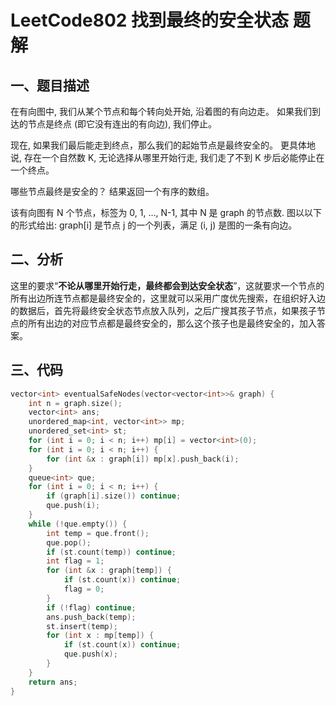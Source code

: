 # LeetCode802 找到最终的安全状态 题解

## 一、题目描述

在有向图中, 我们从某个节点和每个转向处开始, 沿着图的有向边走。 如果我们到达的节点是终点 (即它没有连出的有向边), 我们停止。

现在, 如果我们最后能走到终点，那么我们的起始节点是最终安全的。 更具体地说, 存在一个自然数 K,  无论选择从哪里开始行走, 我们走了不到 K 步后必能停止在一个终点。

哪些节点最终是安全的？ 结果返回一个有序的数组。

该有向图有 N 个节点，标签为 0, 1, ..., N-1, 其中 N 是 graph 的节点数.  图以以下的形式给出: graph[i] 是节点 j 的一个列表，满足 (i, j) 是图的一条有向边。



## 二、分析

这里的要求“**不论从哪里开始行走，最终都会到达安全状态**”，这就要求一个节点的所有出边所连节点都是最终安全的，这里就可以采用广度优先搜索，在组织好入边的数据后，首先将最终安全状态节点放入队列，之后广搜其孩子节点，如果孩子节点的所有出边的对应节点都是最终安全的，那么这个孩子也是最终安全的，加入答案。



## 三、代码

```c++
vector<int> eventualSafeNodes(vector<vector<int>>& graph) {
    int n = graph.size();
    vector<int> ans;
    unordered_map<int, vector<int>> mp;
    unordered_set<int> st;
    for (int i = 0; i < n; i++) mp[i] = vector<int>(0);
    for (int i = 0; i < n; i++) {
        for (int &x : graph[i]) mp[x].push_back(i);
    }
    queue<int> que;
    for (int i = 0; i < n; i++) {
        if (graph[i].size()) continue;
        que.push(i);
    }
    while (!que.empty()) {
        int temp = que.front();
        que.pop();
        if (st.count(temp)) continue;
        int flag = 1;
        for (int &x : graph[temp]) {
            if (st.count(x)) continue;
            flag = 0;
        }
        if (!flag) continue;
        ans.push_back(temp);
        st.insert(temp);
        for (int x : mp[temp]) {
            if (st.count(x)) continue;
            que.push(x);
        }
    }
    return ans;
}
```

